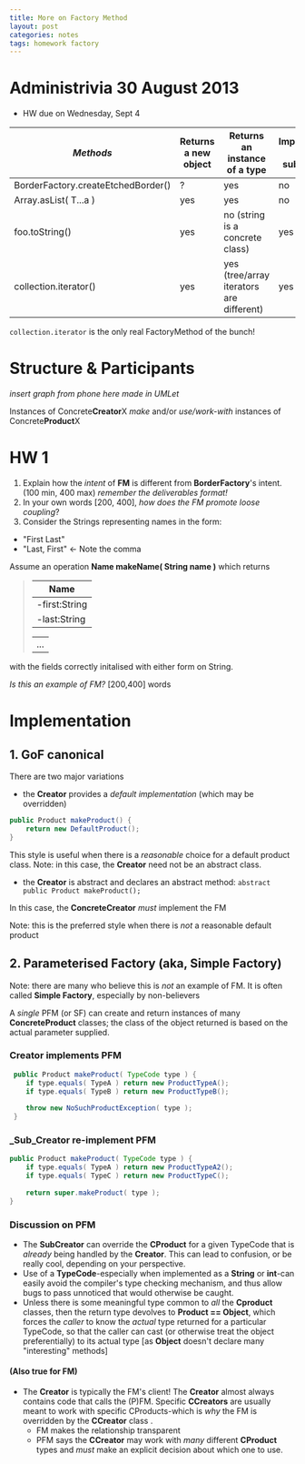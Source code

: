 ```yaml
---
title: More on Factory Method  
layout: post 
categories: notes
tags: homework factory
---
```


# Administrivia 30 August 2013
* HW due on Wednesday, Sept 4

| *Methods*            									 | Returns a new object | Returns an instance of a type | Implemented by subclasses |
| ---------------------------------------| -------------------- | ----------------------------- | ------------------------- |
| BorderFactory.createEtchedBorder()     | ?   									| yes 													| no 												|
| Array.asList( T...a ) 								 | yes 									| yes 													| no 												|
| foo.toString() 												 | yes 									| no (string is a concrete class) | yes 										|
| collection.iterator() 						 	   | yes 									| yes (tree/array iterators are different) | yes 						|

`collection.iterator` is the only real FactoryMethod of the bunch!

# Structure & Participants 
*insert graph from phone here made in UMLet*

Instances of Concrete**Creator**X *make* and/or *use/work-with* instances of Concrete**Product**X
# HW 1
1. Explain how the *intent* of **FM** is different from **BorderFactory**'s intent.
(100 min, 400 max) *remember the deliverables format!*
2. In your own words [200, 400], *how does the FM promote loose coupling*?
3. Consider the Strings representing names in the form: 
  * "First Last"
  * "Last, First" <- Note the comma
 
Assume an operation **Name makeName( String name )** which returns 

> | Name 					|
> |---------------|
> | -first:String |
> | -last:String  |
> 
> |               |
> |---------------|
> | ... 					|
 
with the fields correctly initalised with either form on String. 
 
*Is this an example of FM?* [200,400] words

# Implementation
## 1. GoF canonical
There are two major variations
* the **Creator** provides a *default implementation* (which may be overridden)

~~~ java
public Product makeProduct() {
	return new DefaultProduct();
}
~~~

This style is useful when there is a *reasonable* choice for a default product class. Note: in this case, the **Creator** need not be an abstract class. 

* the **Creator** is abstract and declares an abstract method: 
` abstract public Product makeProduct(); `

In this case, the **ConcreteCreator** *must* implement the FM

Note: this is the preferred style when there is *not* a reasonable default product

## 2. Parameterised Factory (aka, Simple Factory)
Note: there are many who believe this is *not* an example of FM. It is often called **Simple Factory**, especially by non-believers

A *single* PFM (or SF) can create and return instances of many **ConcreteProduct** classes; the class of the object returned is based on the actual parameter supplied. 

### Creator implements PFM

~~~ java
 public Product makeProduct( TypeCode type ) {
 	if type.equals( TypeA ) return new ProductTypeA();
 	if type.equals( TypeB ) return new ProductTypeB();
 	
 	throw new NoSuchProductException( type );
 }
~~~

### _Sub_Creator re-implement PFM

~~~ java
public Product makeProduct( TypeCode type ) {
	if type.equals( TypeA ) return new ProductTypeA2();
	if type.equals( TypeC ) return new ProductTypeC();
	
	return super.makeProduct( type );
}
~~~

### Discussion on PFM
* The **SubCreator** can override the **CProduct** for a given TypeCode that is *already* being handled by the **Creator**. This can lead to confusion, or be really cool, depending on your perspective. 
* Use of a **TypeCode**-especially when implemented as a **String** or **int**-can easily avoid the compiler's type checking mechanism, and thus allow bugs to pass unnoticed that would otherwise be caught. 
* Unless there is some meaningful type common to *all* the **Cproduct** classes, then the return type devolves to **Product == Object**, which forces the *caller* to know the *actual* type returned for a particular TypeCode, so that the caller can cast (or otherwise treat the object preferentially) to its actual type [as **Object** doesn't declare many "interesting" methods]

#### (Also true for FM)
* The **Creator** is typically the FM's client! The **Creator** almost always contains code that calls the (P)FM. Specific **CCreators** are usually meant to work with specific CProducts-which is *why* the FM is overridden by the **CCreator** class . 
	* FM makes the relationship transparent
	* PFM says the **CCreator** may work with *many* different **CProduct** types and *must* make an explicit decision about which one to use. 
